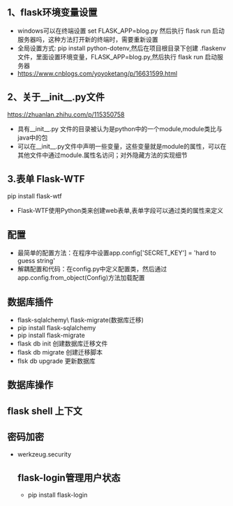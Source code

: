 ## 1、flask环境变量设置
- windows可以在终端设置 set FLASK_APP=blog.py
然后执行 flask run 启动服务器吗，这种方法打开新的终端时，需要重新设置
- 全局设置方式: pip install python-dotenv,然后在项目根目录下创建 .flaskenv 文件，里面设置环境变量，FLASK_APP=blog.py,然后执行 flask run 启动服务器
- https://www.cnblogs.com/yoyoketang/p/16631599.html

## 2、关于__init__.py文件
https://zhuanlan.zhihu.com/p/115350758
- 具有__init__.py 文件的目录被认为是python中的一个module,module类比与java中的包
- 可以在__init__.py文件中声明一些变量，这些变量就是module的属性，可以在其他文件中通过module.属性名访问；对外隐藏方法的实现细节

## 3.表单 Flask-WTF
pip install flask-wtf
- Flask-WTF使用Python类来创建web表单,表单字段可以通过类的属性来定义

## 配置
- 最简单的配置方法：在程序中设置app.config['SECRET_KEY'] = 'hard to guess string'
- 解耦配置和代码：在config.py中定义配置类，然后通过app.config.from_object(Config)方法加载配置
  
## 数据库插件
- flask-sqlalchemy\ flask-migrate(数据库迁移)
-  pip install flask-sqlalchemy
-  pip install flask-migrate
-  flask db init 创建数据库迁移文件
-  flask db migrate 创建迁移脚本
-  flsk db upgrade 更新数据库
## 数据库操作
## flask shell 上下文
## 密码加密
- werkzeug.security
  ## flask-login管理用户状态
  -  pip install flask-login